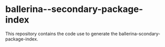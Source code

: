# ballerina--secondary-package-index
This repository contains the code use to generate the ballerina-scondary-package-index.
